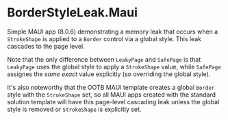# BorderStyleLeak.Maui

Simple MAUI app (8.0.6) demonstrating a memory leak that occurs when a `StrokeShape` is applied to a `Border` control via a global style. This leak cascades to the page level.

Note that the only difference between `LeakyPage` and `SafePage` is that `LeakyPage` uses the global style to apply a `StrokeShape` value, while `SafePage` assignes the *same exact* value explicitly (so overriding the global style).

It's also noteworthy that the OOTB MAUI template creates a global `Border` style with the `StrokeShape` set, so all MAUI apps created with the standard solution template will have this page-level cascading leak unless the global style is removed or `StrokeShape` is explicitly set.
